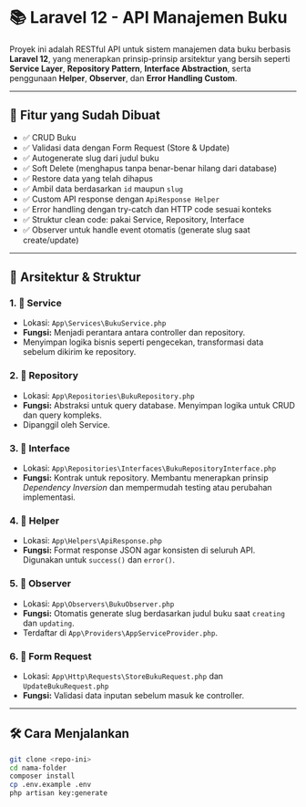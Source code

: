 # 📚 Laravel 12 - API Manajemen Buku

Proyek ini adalah RESTful API untuk sistem manajemen data buku berbasis **Laravel 12**, yang menerapkan prinsip-prinsip arsitektur yang bersih seperti **Service Layer**, **Repository Pattern**, **Interface Abstraction**, serta penggunaan **Helper**, **Observer**, dan **Error Handling Custom**.

---

## 🚀 Fitur yang Sudah Dibuat

- ✅ CRUD Buku
- ✅ Validasi data dengan Form Request (Store & Update)
- ✅ Autogenerate slug dari judul buku
- ✅ Soft Delete (menghapus tanpa benar-benar hilang dari database)
- ✅ Restore data yang telah dihapus
- ✅ Ambil data berdasarkan `id` maupun `slug`
- ✅ Custom API response dengan `ApiResponse Helper`
- ✅ Error handling dengan try-catch dan HTTP code sesuai konteks
- ✅ Struktur clean code: pakai Service, Repository, Interface
- ✅ Observer untuk handle event otomatis (generate slug saat create/update)

---

## 🧠 Arsitektur & Struktur

### 1. 📁 **Service**
- Lokasi: `App\Services\BukuService.php`
- **Fungsi:** Menjadi perantara antara controller dan repository.
- Menyimpan logika bisnis seperti pengecekan, transformasi data sebelum dikirim ke repository.
  
### 2. 📁 **Repository**
- Lokasi: `App\Repositories\BukuRepository.php`
- **Fungsi:** Abstraksi untuk query database. Menyimpan logika untuk CRUD dan query kompleks.
- Dipanggil oleh Service.

### 3. 📁 **Interface**
- Lokasi: `App\Repositories\Interfaces\BukuRepositoryInterface.php`
- **Fungsi:** Kontrak untuk repository. Membantu menerapkan prinsip *Dependency Inversion* dan mempermudah testing atau perubahan implementasi.

### 4. 📁 **Helper**
- Lokasi: `App\Helpers\ApiResponse.php`
- **Fungsi:** Format response JSON agar konsisten di seluruh API. Digunakan untuk `success()` dan `error()`.

### 5. 📁 **Observer**
- Lokasi: `App\Observers\BukuObserver.php`
- **Fungsi:** Otomatis generate slug berdasarkan judul buku saat `creating` dan `updating`.
- Terdaftar di `App\Providers\AppServiceProvider.php`.

### 6. 📁 **Form Request**
- Lokasi: `App\Http\Requests\StoreBukuRequest.php` dan `UpdateBukuRequest.php`
- **Fungsi:** Validasi data inputan sebelum masuk ke controller.

---

## 🛠️ Cara Menjalankan

```bash
git clone <repo-ini>
cd nama-folder
composer install
cp .env.example .env
php artisan key:generate

